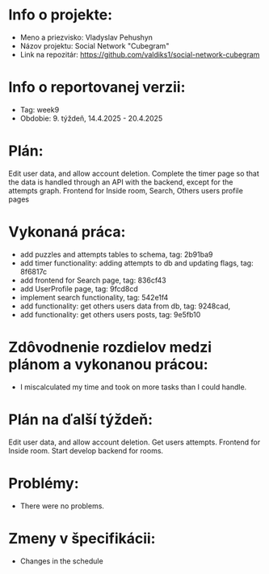 # Info o projekte:
- Meno a priezvisko: Vladyslav Pehushyn 
- Názov projektu: Social Network "Cubegram"
- Link na repozitár:  https://github.com/valdiks1/social-network-cubegram

# Info o reportovanej verzii:  
- Tag: week9                        
- Obdobie: 9. týždeň, 14.4.2025 - 20.4.2025 

# Plán:
Edit user data, and allow account deletion. Complete the timer page so that the data is 
handled through an API with the backend, except for the attempts graph. Frontend for Inside room, Search, Others users profile pages 

# Vykonaná práca:
- add puzzles and attempts tables to schema, tag: 2b91ba9
- add timer functionality: adding attempts to db and updating flags, tag: 8f6817c
- add frontend for Search page, tag: 836cf43
- add UserProfile page, tag: 9fcd8cd
- implement search functionality, tag: 542e1f4
- add functionality: get others users data from db, tag: 9248cad,
- add functionality: get others users posts, tag: 9e5fb10

# Zdôvodnenie rozdielov medzi plánom a vykonanou prácou:
- I miscalculated my time and took on more tasks than I could handle.

# Plán na ďalší týždeň:
Edit user data, and allow account deletion. Get users attempts. Frontend for Inside room. Start develop backend for rooms.

# Problémy:
- There were no problems.

# Zmeny v špecifikácii:
- Changes in the schedule
 

